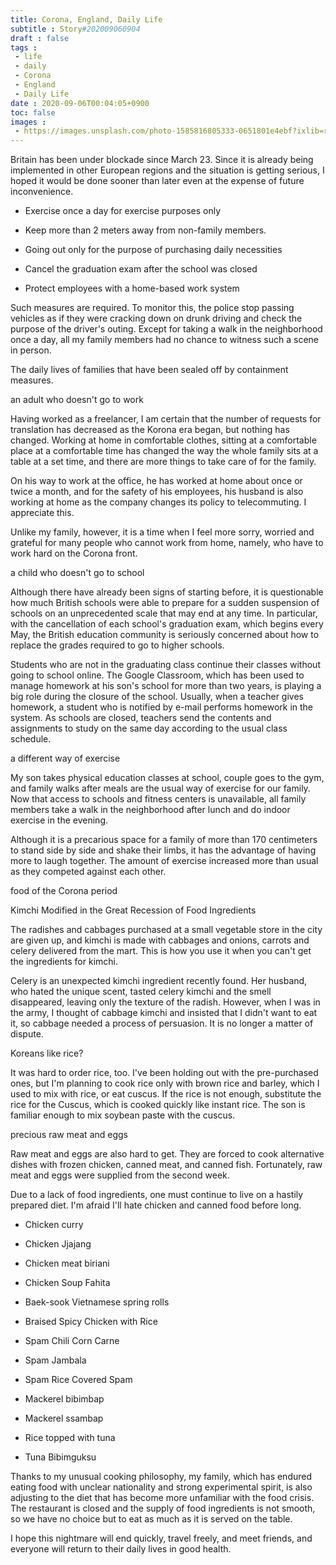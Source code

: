 ```yaml
---
title: Corona, England, Daily Life
subtitle : Story#202009060904
draft : false
tags :
 - life
 - daily
 - Corona
 - England
 - Daily Life
date : 2020-09-06T00:04:05+0900
toc: false
images : 
 - https://images.unsplash.com/photo-1585816805333-0651801e4ebf?ixlib=rb-1.2.1&q=80&fm=jpg&crop=entropy&cs=tinysrgb&w=1080&fit=max&ixid=eyJhcHBfaWQiOjE1NTU0OX0
---
```


Britain has been under blockade since March 23. Since it is already being implemented in other European regions and the situation is getting serious, I hoped it would be done sooner than later even at the expense of future inconvenience.  

- Exercise once a day for exercise purposes only  

- Keep more than 2 meters away from non-family members.  

- Going out only for the purpose of purchasing daily necessities  

- Cancel the graduation exam after the school was closed  

- Protect employees with a home-based work system  

Such measures are required. To monitor this, the police stop passing vehicles as if they were cracking down on drunk driving and check the purpose of the driver's outing. Except for taking a walk in the neighborhood once a day, all my family members had no chance to witness such a scene in person.  

The daily lives of families that have been sealed off by containment measures.  

an adult who doesn't go to work  

Having worked as a freelancer, I am certain that the number of requests for translation has decreased as the Korona era began, but nothing has changed. Working at home in comfortable clothes, sitting at a comfortable place at a comfortable time has changed the way the whole family sits at a table at a set time, and there are more things to take care of for the family.  

On his way to work at the office, he has worked at home about once or twice a month, and for the safety of his employees, his husband is also working at home as the company changes its policy to telecommuting. I appreciate this.  

Unlike my family, however, it is a time when I feel more sorry, worried and grateful for many people who cannot work from home, namely, who have to work hard on the Corona front.  

a child who doesn't go to school  

Although there have already been signs of starting before, it is questionable how much British schools were able to prepare for a sudden suspension of schools on an unprecedented scale that may end at any time. In particular, with the cancellation of each school's graduation exam, which begins every May, the British education community is seriously concerned about how to replace the grades required to go to higher schools.  

Students who are not in the graduating class continue their classes without going to school online. The Google Classroom, which has been used to manage homework at his son's school for more than two years, is playing a big role during the closure of the school. Usually, when a teacher gives homework, a student who is notified by e-mail performs homework in the system. As schools are closed, teachers send the contents and assignments to study on the same day according to the usual class schedule.  

a different way of exercise  

My son takes physical education classes at school, couple goes to the gym, and family walks after meals are the usual way of exercise for our family. Now that access to schools and fitness centers is unavailable, all family members take a walk in the neighborhood after lunch and do indoor exercise in the evening.  

Although it is a precarious space for a family of more than 170 centimeters to stand side by side and shake their limbs, it has the advantage of having more to laugh together. The amount of exercise increased more than usual as they competed against each other.  

food of the Corona period  

Kimchi Modified in the Great Recession of Food Ingredients  

The radishes and cabbages purchased at a small vegetable store in the city are given up, and kimchi is made with cabbages and onions, carrots and celery delivered from the mart. This is how you use it when you can't get the ingredients for kimchi.  

Celery is an unexpected kimchi ingredient recently found. Her husband, who hated the unique scent, tasted celery kimchi and the smell disappeared, leaving only the texture of the radish. However, when I was in the army, I thought of cabbage kimchi and insisted that I didn't want to eat it, so cabbage needed a process of persuasion. It is no longer a matter of dispute.  

Koreans like rice?  

It was hard to order rice, too. I've been holding out with the pre-purchased ones, but I'm planning to cook rice only with brown rice and barley, which I used to mix with rice, or eat cuscus. If the rice is not enough, substitute the rice for the Cuscus, which is cooked quickly like instant rice. The son is familiar enough to mix soybean paste with the cuscus.  

precious raw meat and eggs  

Raw meat and eggs are also hard to get. They are forced to cook alternative dishes with frozen chicken, canned meat, and canned fish. Fortunately, raw meat and eggs were supplied from the second week.  

Due to a lack of food ingredients, one must continue to live on a hastily prepared diet. I'm afraid I'll hate chicken and canned food before long.  

- Chicken curry  

- Chicken Jjajang  

- Chicken meat biriani  

- Chicken Soup Fahita  

- Baek-sook Vietnamese spring rolls  

- Braised Spicy Chicken with Rice  

- Spam Chili Corn Carne  

- Spam Jambala  

- Spam Rice Covered Spam  

- Mackerel bibimbap  

- Mackerel ssambap  

- Rice topped with tuna  

- Tuna Bibimguksu  

Thanks to my unusual cooking philosophy, my family, which has endured eating food with unclear nationality and strong experimental spirit, is also adjusting to the diet that has become more unfamiliar with the food crisis. The restaurant is closed and the supply of food ingredients is not smooth, so we have no choice but to eat as much as it is served on the table.  

I hope this nightmare will end quickly, travel freely, and meet friends, and everyone will return to their daily lives in good health.  

